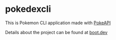 # pokedexcli

This is Pokemon CLI application made with [PokeAPI](https://pokeapi.co/)

Details about the project can be found at [boot.dev](https://www.boot.dev)
